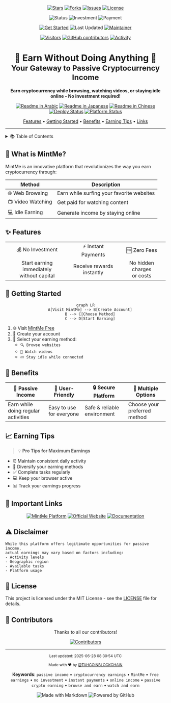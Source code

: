 <div align="center">

[![Stars](https://img.shields.io/github/stars/TAHCOINBLOCKCHAIN/Earn-Without-Doing-anything?style=for-the-badge&color=yellow)](https://github.com/TAHCOINBLOCKCHAIN/Earn-Without-Doing-anything/stargazers)
[![Forks](https://img.shields.io/github/forks/TAHCOINBLOCKCHAIN/Earn-Without-Doing-anything?style=for-the-badge&color=blue)](https://github.com/TAHCOINBLOCKCHAIN/Earn-Without-Doing-anything/network/members)
[![Issues](https://img.shields.io/github/issues/TAHCOINBLOCKCHAIN/Earn-Without-Doing-anything?style=for-the-badge&color=red)](https://github.com/TAHCOINBLOCKCHAIN/Earn-Without-Doing-anything/issues)
[![License](https://img.shields.io/github/license/TAHCOINBLOCKCHAIN/Earn-Without-Doing-anything?style=for-the-badge&color=green)](https://github.com/TAHCOINBLOCKCHAIN/Earn-Without-Doing-anything/blob/main/LICENSE)

</div>

<p align="center">
  <img src="https://img.shields.io/badge/Status-Active-brightgreen?style=for-the-badge" alt="Status"/>
  <img src="https://img.shields.io/badge/Investment-Free-blue?style=for-the-badge" alt="Investment"/>
  <img src="https://img.shields.io/badge/Payment-Instant-orange?style=for-the-badge" alt="Payment"/>
</p>

<p align="center">
  <a href="#-getting-started"><img src="https://img.shields.io/badge/Get_Started-Register_Now-brightgreen.svg" alt="Get Started"></a>
  <img src="https://img.shields.io/badge/Last_Updated-2025--06--28_08:30_UTC-blue.svg" alt="Last Updated"/>
  <a href="https://github.com/TAHCOINBLOCKCHAIN"><img src="https://img.shields.io/badge/Maintainer-@TAHCOINBLOCKCHAIN-orange.svg" alt="Maintainer"/></a>
</p>

<div align="center">
  
[![Visitors](https://api.visitorbadge.io/api/visitors?path=TAHCOINBLOCKCHAIN%2FEarn-Without-Doing-anything&label=VISITORS&countColor=%23263759)](https://visitorbadge.io/status?path=TAHCOINBLOCKCHAIN%2FEarn-Without-Doing-anything)
[![GitHub contributors](https://img.shields.io/github/contributors/TAHCOINBLOCKCHAIN/Earn-Without-Doing-anything?style=flat&color=purple)](https://github.com/TAHCOINBLOCKCHAIN/Earn-Without-Doing-anything/graphs/contributors)
[![Activity](https://img.shields.io/github/commit-activity/m/TAHCOINBLOCKCHAIN/Earn-Without-Doing-anything?style=flat&color=brightgreen)](https://github.com/TAHCOINBLOCKCHAIN/Earn-Without-Doing-anything/graphs/commit-activity)

</div>

<h1 align="center">
  🌟 Earn Without Doing Anything 🌟<br>
  <sub>Your Gateway to Passive Cryptocurrency Income</sub>
</h1>

<p align="center">
  <b>Earn cryptocurrency while browsing, watching videos, or staying idle online - No investment required!</b>
</p>

<div align="center">
  
[![Readme in Arabic](https://img.shields.io/badge/Readme-العربية-green.svg)](./README_Ar.md)
[![Readme in Japanese](https://img.shields.io/badge/Readme-日本語-blue.svg)](./README_Jp.md)
[![Readme in Chinese](https://img.shields.io/badge/Readme-中文-red.svg)](./README_Zh.md)
[![Deploy Status](https://img.shields.io/badge/Deploy-Passing-success.svg)](https://mintme.free.nf)
[![Platform Status](https://img.shields.io/badge/Platform-Online-success.svg)](https://mintme.free.nf)

</div>

<p align="center">
  <a href="#-features">Features</a> •
  <a href="#-getting-started">Getting Started</a> •
  <a href="#-benefits">Benefits</a> •
  <a href="#-earning-tips">Earning Tips</a> •
  <a href="#-links">Links</a>
</p>

---

<details>
<summary>📚 Table of Contents</summary>

- [🎯 What is MintMe?](#-what-is-mintme)
- [✨ Features](#-features)
- [🚀 Getting Started](#-getting-started)
- [💎 Benefits](#-benefits)
- [📈 Earning Tips](#-earning-tips)
- [🔗 Important Links](#-important-links)
- [⚠️ Disclaimer](#️-disclaimer)
- [📜 License](#-license)
- [👥 Contributors](#-contributors)

</details>

## 🎯 What is MintMe?

MintMe is an innovative platform that revolutionizes the way you earn cryptocurrency through:

| Method | Description |
|--------|------------|
| 🌐 Web Browsing | Earn while surfing your favorite websites |
| 📺 Video Watching | Get paid for watching content |
| 💻 Idle Earning | Generate income by staying online |

## ✨ Features

<table>
  <tr>
    <td align="center">💰 No Investment</td>
    <td align="center">⚡ Instant Payments</td>
    <td align="center">🆓 Zero Fees</td>
  </tr>
  <tr>
    <td align="center">Start earning immediately<br>without capital</td>
    <td align="center">Receive rewards<br>instantly</td>
    <td align="center">No hidden charges<br>or costs</td>
  </tr>
</table>

## 🚀 Getting Started

<div align="center">

```mermaid
graph LR
    A[Visit MintMe] --> B[Create Account]
    B --> C[Choose Method]
    C --> D[Start Earning]
```

</div>

1. 🌐 Visit [MintMe Free](https://mintme.free.nf)
2. 📝 Create your account
3. 🎯 Select your earning method:
   - `🔍 Browse websites`
   - `🎥 Watch videos`
   - `💤 Stay idle while connected`

## 💎 Benefits

<div align="center">

| 🔄 Passive Income | 🤝 User-Friendly | 🔒 Secure Platform | 🎯 Multiple Options |
|------------------|------------------|-------------------|-------------------|
| Earn while doing regular activities | Easy to use for everyone | Safe & reliable environment | Choose your preferred method |

</div>

## 📈 Earning Tips

> 💡 **Pro Tips for Maximum Earnings**

- ⏰ Maintain consistent daily activity
- 🔄 Diversify your earning methods
- ✅ Complete tasks regularly
- 💻 Keep your browser active
- 📊 Track your earnings progress

## 🔗 Important Links

<div align="center">

[![MintMe Platform](https://img.shields.io/badge/MintMe-Platform-blue?style=for-the-badge)](https://mintme.free.nf)
[![Official Website](https://img.shields.io/badge/Official-Website-green?style=for-the-badge)](https://mintme.free.nf)
[![Documentation](https://img.shields.io/badge/Documentation-Read_More-yellow?style=for-the-badge)](https://github.com/TAHCOINBLOCKCHAIN/Earn-Without-Doing-anything/wiki)

</div>

## ⚠️ Disclaimer

```
While this platform offers legitimate opportunities for passive income, 
actual earnings may vary based on factors including:
- Activity levels
- Geographic region
- Available tasks
- Platform usage
```

## 📜 License

This project is licensed under the MIT License - see the [LICENSE](LICENSE) file for details.

## 👥 Contributors

<div align="center">
  
Thanks to all our contributors!

[![Contributors](https://contrib.rocks/image?repo=TAHCOINBLOCKCHAIN/Earn-Without-Doing-anything)](https://github.com/TAHCOINBLOCKCHAIN/Earn-Without-Doing-anything/graphs/contributors)

</div>

<div align="center">

---

<sub>Last updated: 2025-06-28 08:30:54 UTC</sub>

<sub>Made with ❤️ by [@TAHCOINBLOCKCHAIN](https://github.com/TAHCOINBLOCKCHAIN)</sub>

**Keywords**: `passive income` • `cryptocurrency earnings` • `MintMe` • `free earnings` • `no investment` • `instant payments` • `online income` • `passive crypto earning` • `browse and earn` • `watch and earn`

<div align="center">
  <img src="https://img.shields.io/badge/Made_with-Markdown-blue?style=flat-square&logo=markdown&logoColor=white" alt="Made with Markdown">
  <img src="https://img.shields.io/badge/Powered_by-GitHub-black?style=flat-square&logo=github&logoColor=white" alt="Powered by GitHub">
</div>

</div>
